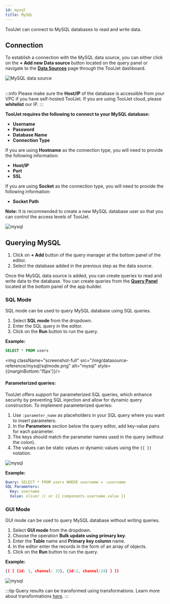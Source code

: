 ```yaml
---
id: mysql
title: MySQL
---
```


ToolJet can connect to MySQL databases to read and write data.

<div style={{paddingTop:'24px'}}>

## Connection

To establish a connection with the MySQL data source, you can either click on the **+ Add new Data source** button located on the query panel or navigate to the **[Data Sources](/docs/data-sources/overview)** page through the ToolJet dashboard.

<div style={{textAlign: 'center'}}>

<img className="screenshot-full" src="/img/datasource-reference/mysql/addmysql.gif" alt="MySQL data source"/>

</div>
<br/>

:::info
Please make sure the **Host/IP** of the database is accessible from your VPC if you have self-hosted ToolJet. If you are using ToolJet cloud, please **whitelist** our IP.
:::

**ToolJet requires the following to connect to your MySQL database:**

- **Username**
- **Password**
- **Database Name**
- **Connection Type**

If you are using **Hostname** as the connection type, you will need to provide the following information:

- **Host/IP**
- **Port**
- **SSL**

If you are using **Socket** as the connection type, you will need to provide the following information:

- **Socket Path**

**Note:** It is recommended to create a new MySQL database user so that you can control the access levels of ToolJet.

<div style={{textAlign: 'center'}}>

<img className="screenshot-full" src="/img/datasource-reference/mysql/mysqlconnect.png" alt="mysql"/>

</div>

</div>

<div style={{paddingTop:'24px'}}>

## Querying MySQL

1. Click on **+ Add** button of the query manager at the bottom panel of the editor.
2. Select the database added in the previous step as the data source. 

Once the MySQL data source is added, you can create queries to read and write data to the database. You can create queries from the **[Query Panel](/docs/app-builder/query-panel#query-manager)** located at the bottom panel of the app builder.

### SQL Mode

SQL mode can be used to query MySQL database using SQL queries. 

1. Select **SQL mode** from the dropdown.
2. Enter the SQL query in the editor.
3. Click on the **Run** button to run the query.

**Example:**

```sql
SELECT * FROM users
```

<div style={{textAlign: 'center'}}>

<img className="screenshot-full" src="/img/datasource-reference/mysql/sqlmode.png" alt="mysql" style={{marginBottom:'15px'}}/>

</div>

#### Parameterized queries:

ToolJet offers support for parameterized SQL queries, which enhance security by preventing SQL injection and allow for dynamic query construction. To implement parameterized queries:

1. Use `:parameter_name` as placeholders in your SQL query where you want to insert parameters.
2. In the **Parameters** section below the query editor, add key-value pairs for each parameter.
3. The keys should match the parameter names used in the query (without the colon).
4. The values can be static values or dynamic values using the `{{ }}` notation.

<div style={{textAlign: 'center'}}>
<img className="screenshot-full" src="/img/datasource-reference/mysql/parameterized-query.png" alt="mysql"/>
</div>

**Example:**
```yaml
Query: SELECT * FROM users WHERE username = :username
SQL Parameters:
  Key: username
  Value: oliver // or {{ components.username.value }}
```


### GUI Mode

GUI mode can be used to query MySQL database without writing queries. 

1. Select **GUI mode** from the dropdown.
2. Choose the operation **Bulk update using primary key**.
3. Enter the **Table** name and **Primary key column** name.
4. In the editor enter the records in the form of an array of objects.
5. Click on the **Run** button to run the query.

**Example:**

```json
{{ [ {id: 1, channel: 33}, {id:2, channel:24} ] }}
```

<div style={{textAlign: 'center'}}>

<img className="screenshot-full" src="/img/datasource-reference/mysql/guinew.png" alt="mysql"/>

</div>

:::tip
Query results can be transformed using transformations. Learn more about transformations [here](/docs/tutorial/transformations).
:::

</div>
